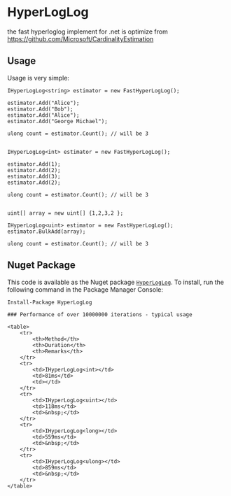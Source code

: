 # HyperLogLog
the fast hyperloglog implement for .net 
is optimize from https://github.com/Microsoft/CardinalityEstimation

## Usage
Usage is very simple:
```
IHyperLogLog<string> estimator = new FastHyperLogLog();

estimator.Add("Alice");
estimator.Add("Bob");
estimator.Add("Alice");
estimator.Add("George Michael");

ulong count = estimator.Count(); // will be 3


IHyperLogLog<int> estimator = new FastHyperLogLog();

estimator.Add(1);
estimator.Add(2);
estimator.Add(3);
estimator.Add(2);

ulong count = estimator.Count(); // will be 3


uint[] array = new uint[] {1,2,3,2 };

IHyperLogLog<uint> estimator = new FastHyperLogLog();
estimator.BulkAdd(array);

ulong count = estimator.Count(); // will be 3
```

## Nuget Package
This code is available as the Nuget package [`HyperLogLog`](https://www.nuget.org/packages/HyperLogLog/).  To install, run the following command in the Package Manager Console:
```
Install-Package HyperLogLog

### Performance of over 10000000 iterations - typical usage

<table>
	<tr>
		<th>Method</th>
		<th>Duration</th>		
		<th>Remarks</th>
	</tr>
	<tr>
		<td>IHyperLogLog<int></td>
		<td>81ms</td>
		<td></td>
	</tr>
	<tr>
		<td>IHyperLogLog<uint></td>
		<td>118ms</td>
		<td>&nbsp;</td>
	</tr>
	<tr>
		<td>IHyperLogLog<long></td>
		<td>559ms</td>
		<td>&nbsp;</td>
	</tr>
	<tr>
		<td>IHyperLogLog<ulong></td>
		<td>859ms</td>
		<td>&nbsp;</td>
	</tr>
</table>

